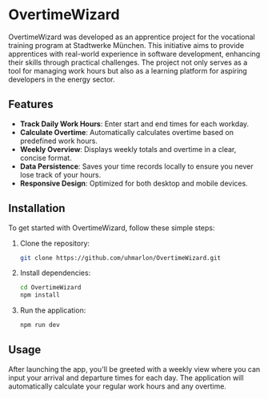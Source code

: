 # OvertimeWizard

OvertimeWizard was developed as an apprentice project for the vocational training program at Stadtwerke München. This initiative aims to provide apprentices with real-world experience in software development, enhancing their skills through practical challenges. The project not only serves as a tool for managing work hours but also as a learning platform for aspiring developers in the energy sector.

## Features

- **Track Daily Work Hours**: Enter start and end times for each workday.
- **Calculate Overtime**: Automatically calculates overtime based on predefined work hours.
- **Weekly Overview**: Displays weekly totals and overtime in a clear, concise format.
- **Data Persistence**: Saves your time records locally to ensure you never lose track of your hours.
- **Responsive Design**: Optimized for both desktop and mobile devices.

## Installation

To get started with OvertimeWizard, follow these simple steps:

1. Clone the repository:
   ```bash
   git clone https://github.com/uhmarlon/OvertimeWizard.git
   ```
2. Install dependencies:
   ```bash
   cd OvertimeWizard
   npm install
   ```
3. Run the application:
   ```bash
   npm run dev
   ```

## Usage

After launching the app, you'll be greeted with a weekly view where you can input your arrival and departure times for each day. The application will automatically calculate your regular work hours and any overtime.
